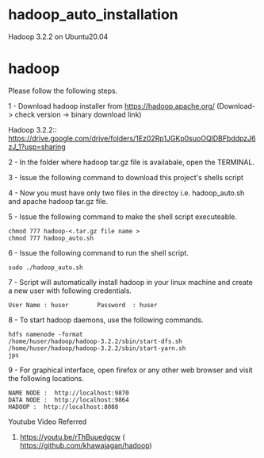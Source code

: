 # hadoop_auto_installation
Hadoop 3.2.2 on Ubuntu20.04 
# hadoop


Please follow the following steps.

1 - Download hadoop installer from https://hadoop.apache.org/   (Download-> check version -> binary download link)

Hadoop 3.2.2:: https://drive.google.com/drive/folders/1Ez02Rp1JGKp0suoOQlDBFbddpzJ6zJ_1?usp=sharing

2 - In the folder where hadoop tar.gz file is availabale, open the TERMINAL.

3 - Issue the following command to download this project's shells script


    
4 - Now you must have only two files in the directoy i.e. hadoop_auto.sh and apache hadoop tar.gz file.

5 - Issue the following command to make the shell script executeable.
    
    chmod 777 hadoop-<.tar.gz file name >
    chmod 777 hadoop_auto.sh
    
6 - Issue the following command to run the shell script.

    sudo ./hadoop_auto.sh
    
7 - Script will automatically install hadoop in your linux machine and create a new user with following credentials.

    User Name : huser        Password  : huser

8 - To start hadoop daemons, use the following commands.

    hdfs namenode -format
    /home/huser/hadoop/hadoop-3.2.2/sbin/start-dfs.sh
    /home/huser/hadoop/hadoop-3.2.2/sbin/start-yarn.sh
    jps

9 - For graphical interface, open firefox or any other web browser and visit the following locations.

    NAME NODE :  http://localhost:9870
    DATA NODE :  http://localhost:9864
    HADOOP :  http://localhost:8088
    
    
 Youtube Video Referred
 1. https://youtu.be/rThBuuedgcw
 ( https://github.com/khawajagan/hadoop)
